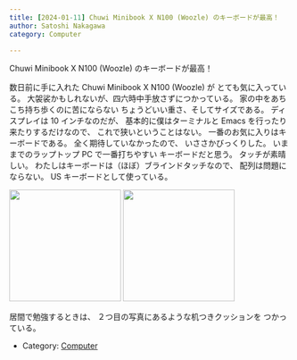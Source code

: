 ```yaml
---
title: [2024-01-11] Chuwi Minibook X N100 (Woozle) のキーボードが最高！
author: Satoshi Nakagawa
category: Computer

---
```


Chuwi Minibook X N100 (Woozle) のキーボードが最高！

 数日前に手に入れた Chuwi Minibook X N100 (Woozle) が
とても気に入っている。
大袈裟かもしれないが、四六時中手放さずにつかっている。
家の中をあちこち持ち歩くのに苦にならない
ちょうどいい重さ、そしてサイズである。
ディスプレイは 10 インチなのだが、
基本的に僕はターミナルと
Emacs を行ったり来たりするだけなので、
これで狭いということはない。
一番のお気に入りはキーボードである。
全く期待していなかったので、
いささかびっくりした。
いままでのラップトップ PC で一番打ちやすい
キーボードだと思う。
タッチが素晴しい。
わたしはキーボードは（ほぼ）ブラインドタッチなので、
配列は問題にならない。
US キーボードとして使っている。

<a href="/pict/2024-01-11-woozle-1-pub.jpg"><img src="/pict/2024-01-11-woozle-1-pub.jpg" alt="" width="200"/></a>
<a href="/pict/2024-01-11-woozle-2-pub.jpg"><img src="/pict/2024-01-11-woozle-2-pub.jpg" alt="" width="200"/></a>

 居間で勉強するときは、
２つ目の写真にあるような机つきクッションを
つかっている。

- Category: [Computer](https://merapano.github.io/categories.html#Computer)


